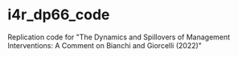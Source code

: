 # i4r_dp66_code
Replication code for "The Dynamics and Spillovers of Management Interventions: A Comment on Bianchi and Giorcelli (2022)"
